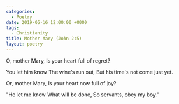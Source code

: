 ```yaml
---
categories:
  - Poetry
date: 2019-06-16 12:00:00 +0000
tags:
  - Christianity
title: Mother Mary (John 2:5)
layout: poetry
---
```


O, mother Mary,
Is your heart full of regret?

You let him know
The wine's run out,
But his time's not come just yet.

Or, mother Mary,
Is your heart now full of joy?

"He let me know
What will be done,
So servants, obey my boy."
